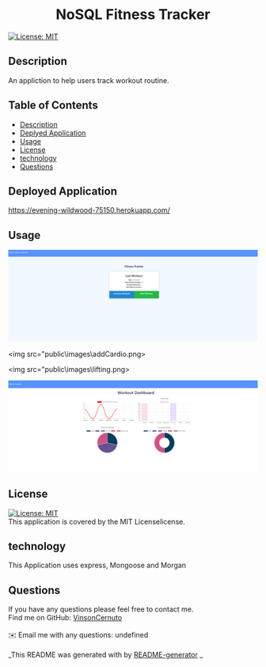 
  <h1 align="center">NoSQL Fitness Tracker</h1>
    
   [![License: MIT](https://img.shields.io/badge/License-MIT-yellow.svg)](https://opensource.org/licenses/MIT)<br />
  
  ## Description
   An appliction to help users track workout routine.
  
   ## Table of Contents
  - [Description](#description)
  - [Deplyed Application](#DeployedApplication)
  - [Usage](#usage)
  - [License](#license)
  - [technology](#technology)
  - [Questions](#questions)
  
  ## Deployed Application
  https://evening-wildwood-75150.herokuapp.com/
  
  ## Usage
  <img src="public\images\main.png">

  <img src="public\images\addCardio.png>

  <img src="public\images\lifting.png>

  <img src="public\images\dashboard.png">
  
  ## License
   [![License: MIT](https://img.shields.io/badge/License-MIT-yellow.svg)](https://opensource.org/licenses/MIT)<br />
  This application is covered by the MIT Licenselicense. 
  
  ## technology
  This Application uses express, Mongoose and Morgan

  
  ## Questions
  If you have any questions please feel free to contact me.
  <br />
  Find me on GitHub: [VinsonCernuto](https://github.com/VinsonCernuto)<br />
  <br />
  ✉️ Email me with any questions: undefined<br /><br />
  _This README was generated with by [README-generator](https://github.com/VinsonCernuto/Good-ReadME) _
      